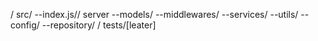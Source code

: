 /
src/
--index.js// server
--models/
--middlewares/
--services/
--utils/
--config/
--repository/
/
tests/[leater]
